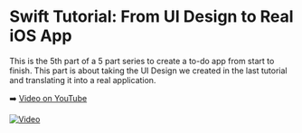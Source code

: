 # Swift Tutorial: From UI Design to Real iOS App

This is the 5th part of a 5 part series to create a to-do app from start to finish. This part is about taking the UI Design we created in the last tutorial and translating it into a real application. 

➡️ [Video on YouTube](https://youtu.be/HnJIVX3boK0)

[![Video](https://img.youtube.com/vi/HnJIVX3boK0/0.jpg)](https://www.youtube.com/watch?v=HnJIVX3boK0)



